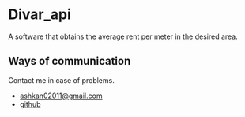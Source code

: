 # Divar_api
A software that obtains the average rent per meter in the desired area.

## Ways of communication

Contact me in case of problems.

- ashkan02011@gmail.com
- [github](https://github.com/ashkan0201)

